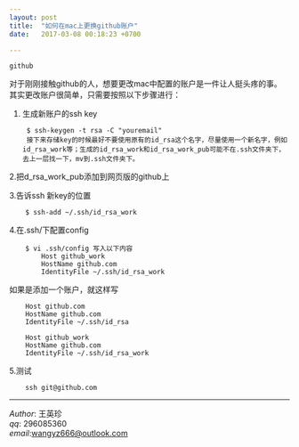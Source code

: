 ```yaml
---
layout: post  
title:  "如何在mac上更换github账户"  
date:   2017-03-08 00:18:23 +0700  

---
```

`github`


对于刚刚接触github的人，想要更改mac中配置的账户是一件让人挺头疼的事。  
其实更改账户很简单，只需要按照以下步骤进行：
1. 生成新账户的ssh key

		$ ssh-keygen -t rsa -C "youremail"
		接下来存储key的时候最好不要使用原有的id_rsa这个名字，尽量使用一个新名字，例如id_rsa_work等；生成的id_rsa_work和id_rsa_work_pub可能不在.ssh文件夹下，去上一层找一下，mv到.ssh文件夹下。
2.把d_rsa_work_pub添加到网页版的github上

3.告诉ssh 新key的位置
  
		$ ssh-add ~/.ssh/id_rsa_work

4.在.ssh/下配置config

		$ vi .ssh/config 写入以下内容
			Host github_work
  			HostName github.com
  			IdentityFile ~/.ssh/id_rsa_work
  
  
 如果是添加一个账户，就这样写
 
 		Host github.com
  		HostName github.com
  		IdentityFile ~/.ssh/id_rsa

		Host github_work
  		HostName github.com
  		IdentityFile ~/.ssh/id_rsa_work
  		
5.测试

		ssh git@github.com
		
-------------
*Author*: 王英珍   
*qq*: 296085360  
*email*:wangyz666@outlook.com  